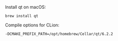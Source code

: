 Install qt on macOS:
```shell
brew install qt
```

Compile options for CLion:
```shell
-DCMAKE_PREFIX_PATH=/opt/homebrew/Cellar/qt/6.2.2
```